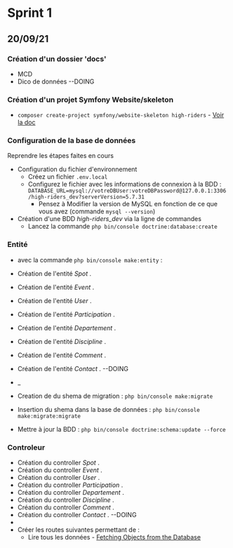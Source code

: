 # Sprint 1 

## 20/09/21

### Création d'un dossier 'docs'

- MCD
- Dico de données --DOING

### Création d'un projet Symfony Website/skeleton

- `composer create-project symfony/website-skeleton high-riders` - [Voir la doc](https://symfony.com/doc/current/setup.html#creating-symfony-applications)

### Configuration de la base de données

Reprendre les étapes faites en cours
- Configuration du fichier d'environnement
    -  Créez un fichier `.env.local`
    -  Configurez le fichier avec les informations de connexion à la BDD : `DATABASE_URL=mysql://votreDBUser:votreDBPassword@127.0.0.1:3306/high-riders_dev?serverVersion=5.7.31`
        -  Pensez à Modifier la version de MySQL en fonction de ce que vous avez (commande `mysql --version`)
- Création d'une BDD _high-riders_dev_ via la ligne de commandes
    - Lancez la commande `php bin/console doctrine:database:create`

### Entité
- avec la commande `php bin/console make:entity` :
- Création de  l'entité _Spot_ .
- Création de  l'entité _Event_ .
- Création de  l'entité _User_ .
- Création de  l'entité _Participation_ .
- Création de  l'entité _Departement_ .
- Création de  l'entité _Discipline_ .
- Création de  l'entité _Comment_ .
- Création de  l'entité _Contact_ . --DOING
- _
- Creation de du shema de migration : `php bin/console make:migrate`
- Insertion du shema dans la base de données : `php bin/console make:migrate:migrate`

- Mettre à jour la BDD : `php bin/console doctrine:schema:update --force`

### Controleur 

- Création du controller _Spot_ .
- Création du controller _Event_ .
- Création du controller _User_ .
- Création du controller _Participation_ .
- Création du controller _Departement_ .
- Création du controller _Discipline_ .
- Création du controller _Comment_ .
- Création du controller _Contact_ . --DOING
- 
-  Créer les routes suivantes permettant de :
   - Lire tous les données - [Fetching Objects from the Database](https://symfony.com/doc/current/doctrine.html#fetching-objects-from-the-database)

